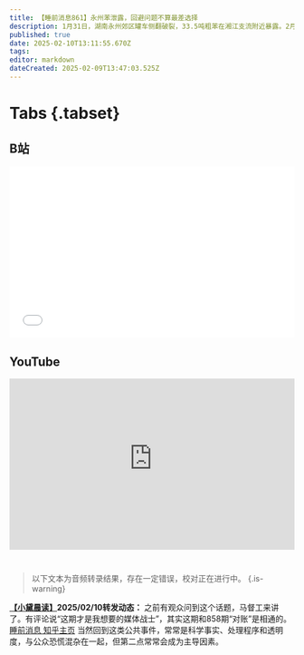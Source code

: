 ```yaml
---
title: 【睡前消息861】永州苯泄露，回避问题不算最差选择
description: 1月31日，湖南永州郊区罐车侧翻破裂，33.5吨粗苯在湘江支流附近暴露。2月1号政府公告称“全力推进各项处置工作”，之后六天事件在媒体上消失。2月7日当地政府再次简单回复：“事故处置仍在进行”。苯有毒，可能诱导癌症和白血病，永州和湘江流域居民因此产生疑虑，桶装水供不应求。
published: true
date: 2025-02-10T13:11:55.670Z
tags: 
editor: markdown
dateCreated: 2025-02-09T13:47:03.525Z
---
```


# Tabs {.tabset}
## B站
<div style="position: relative; padding: 30% 45%;">
<iframe style="position: absolute; width: 100%; height: 100%; left: 0; top: 0;" src="//player.bilibili.com/player.html?&bvid=BV1QdNUetEJo&page=1&as_wide=1&high_quality=1&danmaku=1&autoplay=0" scrolling="no" border="0" frameborder="no" framespacing="0" allowfullscreen="true"></iframe>
</div>

<!--  睡前消息的西瓜视频账号仍处于禁言状态，暂时将其从模板中注释
## 西瓜视频
<div style="position: relative; padding: 30% 45%;">
<iframe style="position: absolute; top: 50%; left: 50%; transform: translate(-50%, -50%); width: 80%; height: 100%;" frameborder="0" src="https://www.ixigua.com/iframe/西瓜视频ID?autoplay=0" referrerpolicy="unsafe-url" allowfullscreen></iframe>
</div>
-->

## YouTube
<div style="position: relative; padding: 30% 45%;">
<iframe style="position: absolute; top: 0; left: 0; width: 100%; height: 100%;" src="https://www.youtube-nocookie.com/embed/YouTubeVID" title="YouTube video player" frameborder="0" allow="accelerometer; autoplay; clipboard-write; encrypted-media; gyroscope; picture-in-picture" allowfullscreen="true"></iframe>
</div>
  
# 

> 以下文本为音频转录结果，存在一定错误，校对正在进行中。
{.is-warning}

**[【小黛晨读】](/reference.md)2025/02/10转发动态：** 之前有观众问到这个话题，马督工来讲了。有评论说“这期才是我想要的媒体战士”，其实这期和858期“对账”是相通的。[睡前消息 知乎主页](https://www.zhihu.com/people/shui-qian-xiao-xi/answers) 当然回到这类公共事件，常常是科学事实、处理程序和透明度，与公众恐慌混杂在一起，但第二点常常会成为主导因素。
